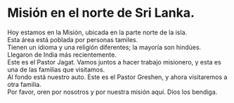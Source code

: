 # Misión en el norte de Sri Lanka.  

Hoy estamos en la Misión, ubicada en la parte norte de la isla.  
Esta área está poblada por personas tamiles.  
Tienen un idioma y una religión diferentes; la mayoría son hindúes.  
Llegaron de India más recientemente.  
Este es el Pastor Jagat. Vamos juntos a hacer trabajo misionero, y esta es una de las familias que visitamos.  
Al fondo está nuestro auto. Este es el Pastor Greshen, y ahora visitaremos a otra familia.  
Por favor, oren por nosotros y por nuestra misión aquí. Dios los bendiga.

